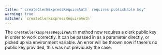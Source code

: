 ```yaml
---
title: "`createClerkExpressRequireAuth` requires publishable key"
warning: true
matcher: `createClerkExpressRequireAuth`
---
```


The `createClerkExpressRequireAuth` method now requires a clerk public key in order to work correctly. It can be passed in as a parameter directly, or picked up via environment variable. An error will be thrown now if there's no public key provided, this was not previously the case.
